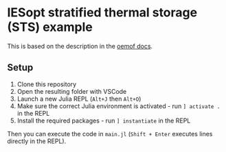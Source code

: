 # IESopt stratified thermal storage (STS) example

This is based on the description in the [oemof docs](https://oemof-thermal.readthedocs.io/en/latest/stratified_thermal_storage.html).

## Setup

1. Clone this repository
2. Open the resulting folder with VSCode
3. Launch a new Julia REPL (`Alt+J` then `Alt+O`)
4. Make sure the correct Julia environment is activated - run `] activate .` in the REPL
5. Install the required packages - run `] instantiate` in the REPL

Then you can execute the code in `main.jl` (`Shift + Enter` executes lines directly in the REPL).
